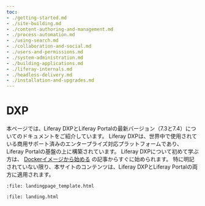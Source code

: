 ```yaml
---
toc:
- ./getting-started.md
- ./site-building.md
- ./content-authoring-and-management.md
- ./process-automation.md
- ./using-search.md
- ./collaboration-and-social.md
- ./users-and-permissions.md
- ./system-administration.md
- ./building-applications.md
- ./liferay-internals.md
- ./headless-delivery.md
- ./installation-and-upgrades.md
---
```

# DXP

本ページでは、Liferay DXPとLiferay Portalの最新バージョン（7.3と7.4）についてのドキュメントをご紹介しています。 Liferay DXPは、世界中で使用されている商用サポート済みのエンタープライズ対応プラットフォームであり、Liferay Portalの基盤の上に構築されています。 Liferay DXPについて初めて学ぶ方は、 [Dockerイメージから始める](./getting-started/starting-with-a-docker-image.md) の記事からすぐに始められます。 特に明記されていない限り、本サイトのコンテンツは、Liferay DXPとLiferay Portalの両方に適用されます。

```{raw} html
:file: landingpage_template.html
```

```{raw} html
:file: landing.html
```
